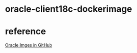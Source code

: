 # oracle-client18c-dockerimage

# reference
[Oracle Imges in GitHub](https://github.com/oracle/docker-images/tree/master/OracleInstantClient/oraclelinux7/18)